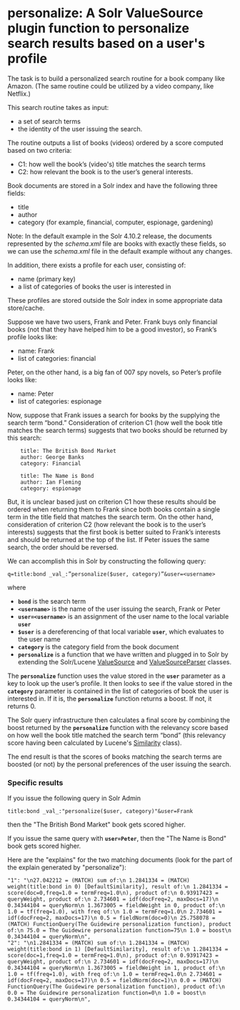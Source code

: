 # personalize: A Solr ValueSource plugin function to personalize search results based on a user's profile

The task is to build a personalized search routine for a book company like Amazon. (The same routine could be utilized by a video company, like Netflix.) 

This search routine takes as input:

  * a set of search terms
  * the identity of the user issuing the search.

The routine outputs a list of books (videos) ordered by a score computed based on two criteria:

  * C1: how well the book’s (video's) title matches the search terms
  * C2: how relevant the book is to the user’s general interests.

Book documents are stored in a Solr index and have the following three fields:

  * title
  * author
  * category (for example, financial, computer, espionage, gardening)

Note: In the default example in the Solr 4.10.2 release, the documents represented by the *schema.xml* file are books with exactly these fields, so we can use the *schema.xml* file in the default example without any changes.

In addition, there exists a profile for each user, consisting of:

  * name (primary key)
  * a list of categories of books the user is interested in

These profiles are stored outside the Solr index in some appropriate data store/cache.

Suppose we have two users, Frank and Peter. Frank buys only financial books (not that they have helped him to be a good investor), so Frank’s profile looks like:

  * name: Frank
  * list of categories: financial

Peter, on the other hand, is a big fan of 007 spy novels, so Peter’s profile looks like:

  * name: Peter
  * list of categories: espionage

Now, suppose that Frank issues a search for books by the supplying the search term “bond.” Consideration of criterion C1 (how well the book title matches the search terms) suggests that two books should be returned by this search:

    
        title: The British Bond Market
        author: George Banks
        category: Financial
    
        title: The Name is Bond
        author: Ian Fleming
        category: espionage
    

But, it is unclear based just on criterion C1 how these results should be ordered when returning them to Frank since both books contain a single term in the title field that matches the search term. On the other hand, consideration of criterion C2 (how relevant the book is to the user’s interests) suggests that the first book is better suited to Frank’s interests and should be returned at the top of the list. If Peter issues the same search, the order should be reversed.

We can accomplish this in Solr by constructing the following query:

    q=title:bond _val_:”personalize($user, category)”&user=<username>

where

  * __``bond``__ is the search term
  * __``<username>``__ is the name of the user issuing the search, Frank or Peter
  * __``user=<username>``__ is an assignment of the user name to the local variable __``user``__
  * __``$user``__ is a dereferencing of that local variable __``user``__, which evaluates to the user name
  * __``category``__ is the category field from the book document
  * __``personalize``__ is a function that we have written and plugged in to Solr by extending the Solr/Lucene [ValueSource](http://lucene.apache.org/core/4_10_2/queries/org/apache/lucene/queries/function/ValueSource.html?is-external=true) and [ValueSourceParser](http://lucene.apache.org/solr/4_10_2/solr-core/org/apache/solr/search/ValueSourceParser.html) classes.

The __``personalize``__ function uses the value stored in the __``user``__ parameter as a key to look up the user’s profile. It then looks to see if the value stored in the __``category``__ parameter is contained in the list of categories of book the user is interested in. If it is, the __``personalize``__ function returns a boost. If not, it returns 0.

The Solr query infrastructure then calculates a final score by combining the boost returned by the __``personalize``__ function with the relevancy score based on how well the book title matched the search term “bond” (this relevancy score having been calculated by Lucene's [Similarity](http://lucene.apache.org/core/4_10_2/core/org/apache/lucene/search/similarities/Similarity.html) class).

The end result is that the scores of books matching the search terms are boosted (or not) by the personal preferences of the user issuing the search.

### Specific results

If you issue the following query in Solr Admin

    title:bond _val_:"personalize($user, category)"&user=Frank

then the "The British Bond Market" book gets scored higher.

If you issue the same query with __``user=Peter``__, then the "The Name is Bond" book gets scored higher.

Here are the "explains" for the two matching documents (look for the part of the explain generated by "personalize"):

    "1": "\n27.042212 = (MATCH) sum of:\n 1.2841334 = (MATCH) weight(title:bond in 0) [DefaultSimilarity], result of:\n 1.2841334 = score(doc=0,freq=1.0 = termFreq=1.0\n), product of:\n 0.93917423 = queryWeight, product of:\n 2.734601 = idf(docFreq=2, maxDocs=17)\n 0.34344104 = queryNorm\n 1.3673005 = fieldWeight in 0, product of:\n 1.0 = tf(freq=1.0), with freq of:\n 1.0 = termFreq=1.0\n 2.734601 = idf(docFreq=2, maxDocs=17)\n 0.5 = fieldNorm(doc=0)\n 25.758078 = (MATCH) FunctionQuery(The Guidewire personalization function), product of:\n 75.0 = The Guidewire personalization function=75\n 1.0 = boost\n 0.34344104 = queryNorm\n",
    "2": "\n1.2841334 = (MATCH) sum of:\n 1.2841334 = (MATCH) weight(title:bond in 1) [DefaultSimilarity], result of:\n 1.2841334 = score(doc=1,freq=1.0 = termFreq=1.0\n), product of:\n 0.93917423 = queryWeight, product of:\n 2.734601 = idf(docFreq=2, maxDocs=17)\n 0.34344104 = queryNorm\n 1.3673005 = fieldWeight in 1, product of:\n 1.0 = tf(freq=1.0), with freq of:\n 1.0 = termFreq=1.0\n 2.734601 = idf(docFreq=2, maxDocs=17)\n 0.5 = fieldNorm(doc=1)\n 0.0 = (MATCH) FunctionQuery(The Guidewire personalization function), product of:\n 0.0 = The Guidewire personalization function=0\n 1.0 = boost\n 0.34344104 = queryNorm\n",
